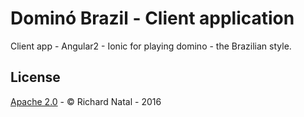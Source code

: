 # Dominó Brazil - Client application

Client app - Angular2 - Ionic for playing domino - the Brazilian style.

## License

[Apache 2.0](https://github.com/Bigous/domino-brazil/LISENCE.md) - © Richard Natal - 2016